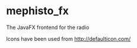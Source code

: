 mephisto_fx
===========

The JavaFX frontend for the radio

Icons have been used from http://defaulticon.com/
